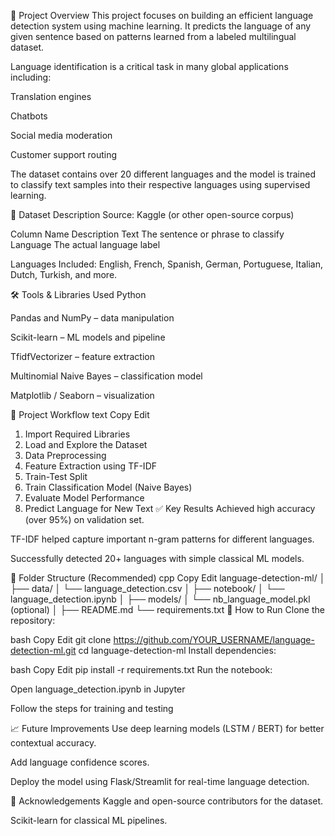 📝 Project Overview
This project focuses on building an efficient language detection system using machine learning. It predicts the language of any given sentence based on patterns learned from a labeled multilingual dataset.

Language identification is a critical task in many global applications including:

Translation engines

Chatbots

Social media moderation

Customer support routing

The dataset contains over 20 different languages and the model is trained to classify text samples into their respective languages using supervised learning.

📂 Dataset Description
Source: Kaggle (or other open-source corpus)

Column Name	Description
Text	The sentence or phrase to classify
Language	The actual language label

Languages Included: English, French, Spanish, German, Portuguese, Italian, Dutch, Turkish, and more.

🛠 Tools & Libraries Used
Python

Pandas and NumPy – data manipulation

Scikit-learn – ML models and pipeline

TfidfVectorizer – feature extraction

Multinomial Naive Bayes – classification model

Matplotlib / Seaborn – visualization

🔁 Project Workflow
text
Copy
Edit
1. Import Required Libraries
2. Load and Explore the Dataset
3. Data Preprocessing
4. Feature Extraction using TF-IDF
5. Train-Test Split
6. Train Classification Model (Naive Bayes)
7. Evaluate Model Performance
8. Predict Language for New Text
✅ Key Results
Achieved high accuracy (over 95%) on validation set.

TF-IDF helped capture important n-gram patterns for different languages.

Successfully detected 20+ languages with simple classical ML models.

📌 Folder Structure (Recommended)
cpp
Copy
Edit
language-detection-ml/
│
├── data/
│   └── language_detection.csv
│
├── notebook/
│   └── language_detection.ipynb
│
├── models/
│   └── nb_language_model.pkl (optional)
│
├── README.md
└── requirements.txt
🚀 How to Run
Clone the repository:

bash
Copy
Edit
git clone https://github.com/YOUR_USERNAME/language-detection-ml.git
cd language-detection-ml
Install dependencies:

bash
Copy
Edit
pip install -r requirements.txt
Run the notebook:

Open language_detection.ipynb in Jupyter

Follow the steps for training and testing

📈 Future Improvements
Use deep learning models (LSTM / BERT) for better contextual accuracy.

Add language confidence scores.

Deploy the model using Flask/Streamlit for real-time language detection.

🙌 Acknowledgements
Kaggle and open-source contributors for the dataset.

Scikit-learn for classical ML pipelines.

